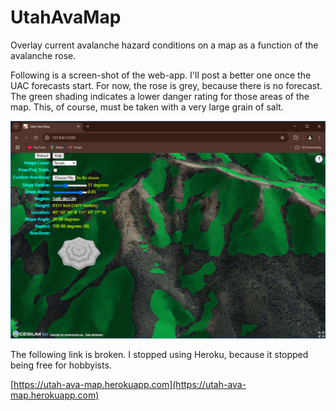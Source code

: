 # UtahAvaMap

Overlay current avalanche hazard conditions on a map as a function of the avalanche rose.

Following is a screen-shot of the web-app.  I'll post a better one once the UAC forecasts start.
For now, the rose is grey, because there is no forecast.  The green shading indicates a lower danger
rating for those areas of the map.  This, of course, must be taken with a very large grain of salt.

![snapshot](https://github.com/spencerparkin/UtahAvaMap/blob/master/screen_shot.png?raw=true)

The following link is broken.  I stopped using Heroku, because it stopped being free for hobbyists.

[https://utah-ava-map.herokuapp.com](https://utah-ava-map.herokuapp.com)